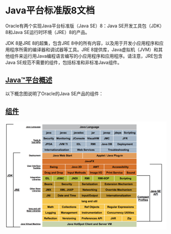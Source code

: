 #   Java平台标准版8文档

Oracle有两个实现Java平台标准版（Java SE）8：Java SE开发工具包（JDK）8和Java SE运行时环境（JRE）8的产品。

JDK 8是JRE 8的超集，包含JRE 8中的所有内容，以及用于开发小应用程序和应用程序所需的编译器和调试器等工具。JRE 8提供库，Java虚拟机（JVM）和其他组件来运行用Java编程语言编写的小应用程序和应用程序。请注意，JRE包含Java SE规范不需要的组件，包括标准和非标准Java组件。

##  [Java™平台概述](technotes/guide.md)

以下概念图说明了Oracle的Java SE产品的组件：

##  [组件](SUMMARY.md)

![WX20180405-181305@2x.png](image/WX20180405-181305@2x.png)
